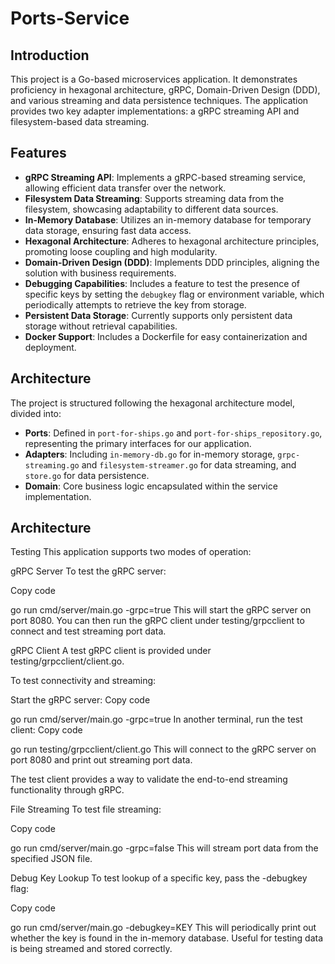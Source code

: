 
# Ports-Service

## Introduction
This project is a Go-based microservices application. It demonstrates proficiency in hexagonal architecture, gRPC, Domain-Driven Design (DDD), and various streaming and data persistence techniques. The application provides two key adapter implementations: a gRPC streaming API and filesystem-based data streaming.

## Features
- **gRPC Streaming API**: Implements a gRPC-based streaming service, allowing efficient data transfer over the network.
- **Filesystem Data Streaming**: Supports streaming data from the filesystem, showcasing adaptability to different data sources.
- **In-Memory Database**: Utilizes an in-memory database for temporary data storage, ensuring fast data access.
- **Hexagonal Architecture**: Adheres to hexagonal architecture principles, promoting loose coupling and high modularity.
- **Domain-Driven Design (DDD)**: Implements DDD principles, aligning the solution with business requirements.
- **Debugging Capabilities**: Includes a feature to test the presence of specific keys by setting the `debugkey` flag or environment variable, which periodically attempts to retrieve the key from storage.
- **Persistent Data Storage**: Currently supports only persistent data storage without retrieval capabilities.
- **Docker Support**: Includes a Dockerfile for easy containerization and deployment.

## Architecture
The project is structured following the hexagonal architecture model, divided into:

- **Ports**: Defined in `port-for-ships.go` and `port-for-ships_repository.go`, representing the primary interfaces for our application.
- **Adapters**: Including `in-memory-db.go` for in-memory storage, `grpc-streaming.go` and `filesystem-streamer.go` for data streaming, and `store.go` for data persistence.
- **Domain**: Core business logic encapsulated within the service implementation.



## Architecture
Testing
This application supports two modes of operation:

gRPC Server
To test the gRPC server:

Copy code

go run cmd/server/main.go -grpc=true
This will start the gRPC server on port 8080. You can then run the gRPC client under testing/grpcclient to connect and test streaming port data.

gRPC Client
A test gRPC client is provided under testing/grpcclient/client.go.

To test connectivity and streaming:

Start the gRPC server:
Copy code

go run cmd/server/main.go -grpc=true
In another terminal, run the test client:
Copy code

go run testing/grpcclient/client.go
This will connect to the gRPC server on port 8080 and print out streaming port data.

The test client provides a way to validate the end-to-end streaming functionality through gRPC.

File Streaming
To test file streaming:

Copy code

go run cmd/server/main.go -grpc=false
This will stream port data from the specified JSON file.

Debug Key Lookup
To test lookup of a specific key, pass the -debugkey flag:

Copy code

go run cmd/server/main.go -debugkey=KEY
This will periodically print out whether the key is found in the in-memory database. Useful for testing data is being streamed and stored correctly.